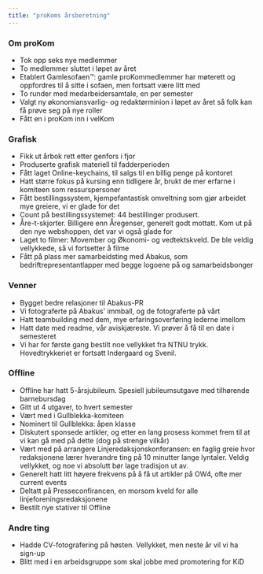```yaml
---
title: "proKoms årsberetning"
---
```


### Om proKom 
- Tok opp seks nye medlemmer  
- To medlemmer sluttet i løpet av året  
- Etablert Gamlesofaen™: gamle proKommedlemmer har møterett og oppfordres til å sitte i sofaen, men fortsatt være litt med  
- To runder med medarbeidersamtale, en per semester  
- Valgt ny økonomiansvarlig- og redaktørminion i løpet av året så folk kan få prøve seg på nye roller  
- Fått en i proKom inn i velKom  


### Grafisk
- Fikk ut årbok rett etter genfors i fjor  
- Produserte grafisk materiell til fadderperioden  
- Fått laget Online-keychains, til salgs til en billig penge på kontoret  
- Hatt større fokus på kursing enn tidligere år, brukt de mer erfarne i komiteen som ressurspersoner  
- Fått bestillingssystem, kjempefantastisk omveltning som gjør arbeidet mye greiere, vi er glade for det  
- Count på bestillingssystemet: 44 bestillinger produsert.  
- Åre-t-skjorter. Billigere enn Åregenser, generelt godt mottatt. Kom ut på den nye webshoppen, det var vi også glade for  
- Laget to filmer: Movember og Økonomi- og vedtektskveld. De ble veldig vellykkede, så vi fortsetter å filme    
- Fått på plass mer samarbeidsting med Abakus, som bedriftrepresentantlapper med begge logoene på og samarbeidsbonger  

### Venner
- Bygget bedre relasjoner til Abakus-PR 
- Vi fotograferte på Abakus' immball, og de fotograferte på vårt  
- Hatt teambuilding med dem, mye erfaringsoverføring lederne imellom  
- Hatt date med readme, vår aviskjæreste. Vi prøver å få til en date i semesteret  
- Vi har for første gang bestilt noe vellykket fra NTNU trykk. Hovedtrykkeriet er fortsatt Indergaard og Svenil.  


### Offline
- Offline har hatt 5-årsjubileum. Spesiell jubileumsutgave med tilhørende barnebursdag  
- Gitt ut 4 utgaver, to hvert semester  
- Vært med i Gullblekka-komiteen  
- Nominert til Gullblekka: åpen klasse  
- Diskutert sponsede artikler, og etter en lang prosess kommet frem til at vi kan gå med på dette (dog på strenge vilkår)  
- Vært med på arrangere Linjeredaksjonskonferansen: en faglig greie hvor redaksjonene lærer hverandre ting på 10 minutter lange lyntaler. Veldig vellykket, og noe vi absolutt bør lage tradisjon ut av.  
- Generelt hatt litt høyere frekvens på å få ut artikler på OW4, ofte mer current events  
- Deltatt på Presseconfirancen, en morsom kveld for alle linjeforeningsredaksjonene   
- Bestilt nye stativer til Offline

### Andre ting  
- Hadde CV-fotografering på høsten. Vellykket, men neste år vil vi ha sign-up  
- Blitt med i en arbeidsgruppe som skal jobbe med promotering for KiD